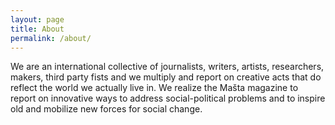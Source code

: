 ```yaml
---
layout: page
title: About
permalink: /about/
---
```


We are an international collective of journalists, writers, artists, researchers, makers, third party fists and we multiply and report on creative acts that do reflect the world we actually live in. We realize the Mašta magazine to report on innovative ways to address social-political problems and to inspire old and mobilize new forces for social change.
